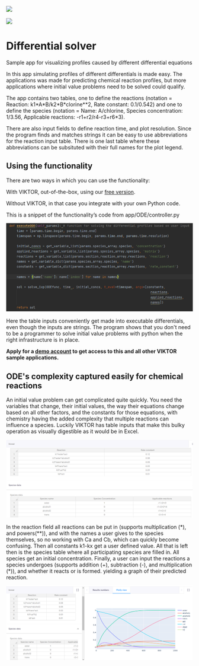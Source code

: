 ![](https://img.shields.io/badge/SDK-v12.10.0)

![](reaction_prediction_gif.gif)
# Differential solver
Sample app for visualizing profiles caused by different differential equations

In this app simulating profiles of different differentials is made easy. The applications was made for predicting
chemical reaction profiles, but more applications where initial value problems need to be solved could qualify.

The app contains two tables, one to define the reactions (notation = Reaction: k1\*A\*B/k2\*B\*clorine\*\*2, Rate constant: 0.1/0.542)
and one to define the species (notation = Name: A/chlorine, Species concentration: 1/3.56, Applicable reactions:
-r1+r2/r4-r3+r6\*3).

There are also input fields to define reaction time, and plot resolution. Since the program finds 
and matches strings it can be easy to use abbreviations for the reaction input table. There is one last table
where these abbreviations can be subsituted with their full names for the plot legend. 

## Using the functionality
There are two ways in which you can use the functionality: 

With VIKTOR, out-of-the-box, using our [free version](https://www.viktor.ai/try-for-free).

Without VIKTOR, in that case you integrate with your own Python code.

This is a snippet of the functionality’s code from app/ODE/controller.py 

![](manifest/pictures/code_snippet.PNG)

Here the table inputs conveniently get made into executable differentials, even though the inputs are strings.
The program shows that you don't need to be a programmer to solve initial value problems with python when the
right infrastructure is in place.

**Apply for a [demo account](https://www.viktor.ai/demo-environment) to get access to this and all other VIKTOR sample applications.**
## ODE's complexity captured easily for chemical reactions

An initial value problem can get complicated quite quickly. You need the variables that change,
their initial values, the way their equations change based on all other factors, and the
constants for those equations, with chemistry having the added complexity that multiple reactions
can influence a species. Luckily VIKTOR has table inputs that make this bulky operation as visually
digestible as it would be in Excel.

![](manifest/pictures/Input_structure.PNG)

In the reaction field all reactions can be put in 
(supports multiplication (\*), and powers(\*\*)),
and with the names a user gives to the species themselves, 
so no working with Ca and Cb, which can quickly become confusing. 
Then all constants k1-kx get a user defined value. All that is left
then is the species table where all participating species are filled in.
All species get an initial concentration. Finally, a user can input the
reactions a species undergoes 
(supports addition (+), subtraction (-), and multiplication (*)),
and whether it reacts or is formed. yielding a graph of their predicted reaction.


![](manifest/ODE_interface.PNG)
